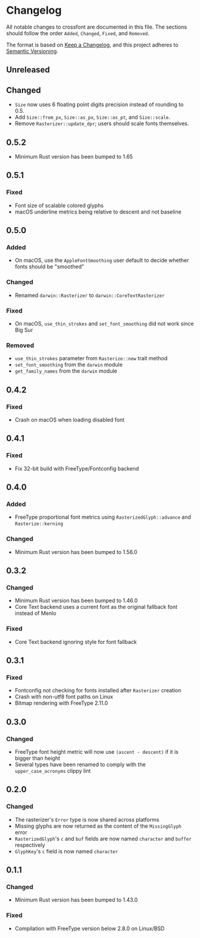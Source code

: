 # Changelog

All notable changes to crossfont are documented in this file.
The sections should follow the order `Added`, `Changed`, `Fixed`, and `Removed`.

The format is based on [Keep a Changelog](https://keepachangelog.com/en/1.0.0/),
and this project adheres to [Semantic Versioning](https://semver.org/spec/v2.0.0.html).

## Unreleased

## Changed

- `Size` now uses 6 floating point digits precision instead of rounding to 0.5.
- Add `Size::from_px`, `Size::as_px`, `Size::as_pt`, and `Size::scale`.
- Remove `Rasterizer::update_dpr`; users should scale fonts themselves.

## 0.5.2

- Minimum Rust version has been bumped to 1.65

## 0.5.1

### Fixed

- Font size of scalable colored glyphs
- macOS underline metrics being relative to descent and not baseline

## 0.5.0

### Added

- On macOS, use the `AppleFontSmoothing` user default to decide whether fonts should be "smoothed"

### Changed

- Renamed `darwin::Rasterizer` to `darwin::CoreTextRasterizer`

### Fixed

- On macOS, `use_thin_strokes` and `set_font_smoothing` did not work since Big Sur

### Removed

- `use_thin_strokes` parameter from `Rasterize::new` trait method
- `set_font_smoothing` from the `darwin` module
- `get_family_names` from the `darwin` module

## 0.4.2

### Fixed

- Crash on macOS when loading disabled font

## 0.4.1

### Fixed

- Fix 32-bit build with FreeType/Fontconfig backend

## 0.4.0

### Added

- FreeType proportional font metrics using `RasterizedGlyph::advance` and `Rasterize::kerning`

### Changed

- Minimum Rust version has been bumped to 1.56.0

## 0.3.2

### Changed

- Minimum Rust version has been bumped to 1.46.0
- Core Text backend uses a current font as the original fallback font instead of Menlo

### Fixed

- Core Text backend ignoring style for font fallback

## 0.3.1

### Fixed

- Fontconfig not checking for fonts installed after `Rasterizer` creation
- Crash with non-utf8 font paths on Linux
- Bitmap rendering with FreeType 2.11.0

## 0.3.0

### Changed

- FreeType font height metric will now use `(ascent - descent)` if it is bigger than height
- Several types have been renamed to comply with the `upper_case_acronyms` clippy lint

## 0.2.0

### Changed

- The rasterizer's `Error` type is now shared across platforms
- Missing glyphs are now returned as the content of the `MissingGlyph` error
- `RasterizedGlyph`'s `c` and `buf` fields are now named `character` and `buffer` respectively
- `GlyphKey`'s `c` field is now named `character`

## 0.1.1

### Changed

- Minimum Rust version has been bumped to 1.43.0

### Fixed

- Compilation with FreeType version below 2.8.0 on Linux/BSD
